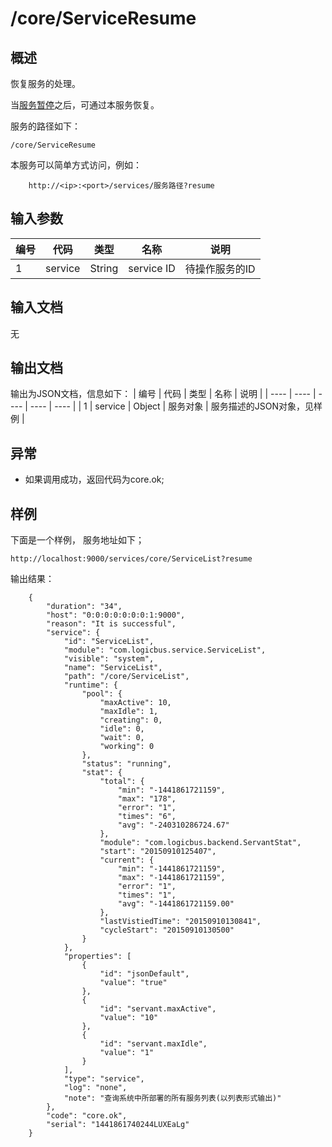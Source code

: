 # /core/ServiceResume

## 概述

恢复服务的处理。

当[服务暂停](ServicePause.md)之后，可通过本服务恢复。

服务的路径如下：
```
/core/ServiceResume
```

本服务可以简单方式访问，例如：
```
	http://<ip>:<port>/services/服务路径?resume
```

## 输入参数
| 编号 | 代码 | 类型 | 名称 | 说明 |
| ---- | ---- | ---- | ---- | ---- |
| 1 | service | String | service ID  | 待操作服务的ID |

## 输入文档
无

## 输出文档

输出为JSON文档，信息如下：
| 编号 | 代码 | 类型 | 名称 | 说明 |
| ---- | ---- | ---- | ---- | ---- |
| 1 | service | Object | 服务对象  | 服务描述的JSON对象，见样例 |

## 异常
* 如果调用成功，返回代码为core.ok;

## 样例

下面是一个样例，
服务地址如下；
```
http://localhost:9000/services/core/ServiceList?resume
```
输出结果：
```
	{
	    "duration": "34", 
	    "host": "0:0:0:0:0:0:0:1:9000", 
	    "reason": "It is successful", 
	    "service": {
	        "id": "ServiceList", 
	        "module": "com.logicbus.service.ServiceList", 
	        "visible": "system", 
	        "name": "ServiceList", 
	        "path": "/core/ServiceList", 
	        "runtime": {
	            "pool": {
	                "maxActive": 10, 
	                "maxIdle": 1, 
	                "creating": 0, 
	                "idle": 0, 
	                "wait": 0, 
	                "working": 0
	            }, 
	            "status": "running", 
	            "stat": {
	                "total": {
	                    "min": "-1441861721159", 
	                    "max": "178", 
	                    "error": "1", 
	                    "times": "6", 
	                    "avg": "-240310286724.67"
	                }, 
	                "module": "com.logicbus.backend.ServantStat", 
	                "start": "20150910125407", 
	                "current": {
	                    "min": "-1441861721159", 
	                    "max": "-1441861721159", 
	                    "error": "1", 
	                    "times": "1", 
	                    "avg": "-1441861721159.00"
	                }, 
	                "lastVistiedTime": "20150910130841", 
	                "cycleStart": "20150910130500"
	            }
	        }, 
	        "properties": [
	            {
	                "id": "jsonDefault", 
	                "value": "true"
	            }, 
	            {
	                "id": "servant.maxActive", 
	                "value": "10"
	            }, 
	            {
	                "id": "servant.maxIdle", 
	                "value": "1"
	            }
	        ], 
	        "type": "service", 
	        "log": "none", 
	        "note": "查询系统中所部署的所有服务列表(以列表形式输出)"
	    }, 
	    "code": "core.ok", 
	    "serial": "1441861740244LUXEaLg"
	}

```

